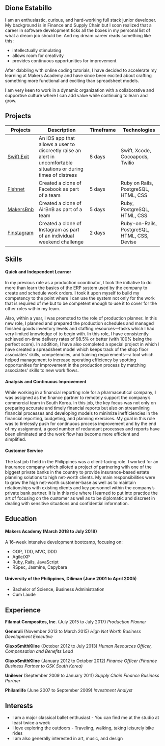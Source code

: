 ## Dione Estabillo

I am an enthusiastic, curious, and hard-working full stack junior developer. My background is in Finance and Supply Chain but I soon realized that a career in software development ticks all the boxes in my personal list of what a dream job should be. And my dream career reads something like this:

- intellectually stimulating
- allows room for creativity
- provides continuous opportunities for improvement


After dabbling with online coding tutorials, I have decided to accelerate my learning at Makers Academy and have since been excited about crafting something more functional and exciting than spreadsheet models.

I am very keen to work in a dynamic organization with a collaborative and supportive culture where I can add value while continuing to learn and grow.

## Projects
| Projects | Description | Timeframe | Technologies |
| -------- | ----------- | --------- | ------------ |
|  [Swift Exit](https://github.com/habin-isa/Angelos) | An iOS app that allows a user to discreetly raise an alert in uncomfortable situations or during times of distress | 8 days | Swift, Xcode, Cocoapods, Twilio
| [Fishnet](https://github.com/ZoeKavanagh/fishnet) | Created a clone of Facebook as part of a team | 5 days | Ruby on Rails, PostgreSQL, HTML, CSS
| [MakersBnb](https://github.com/charmalt/makersbnb) | Created a clone of AirBnB as part of a team | 5 days | Ruby, PostgreSQL, HTML, CSS|
| [Finstagram](https://github.com/dione-dls/instagram-challenge) | Created a clone of Instagram as part of an individual weekend challenge | 2 days | Ruby-on-Rails, PostgreSQL, HTML, CSS, Devise |

## Skills

#### Quick and Independent Learner
In my previous role as a production coordinator, I took the initiative to do more than learn the basics of the ERP system used by the company to create and schedule work orders. I took it upon myself to build my competency to the point where I can use the system not only for the work that is required of me but to be competent enough to use it to cover for the other roles within my team.

Also, within a year, I was promoted to the role of production planner. In this new role, I planned and prepared the production schedules and managed finished goods inventory levels and staffing resources—tasks which I had very limited knowledge of to begin with. In this role, I have consistently achieved on-time delivery rates of 98.5% or better (with 100% being the perfect score). In addition, I have also completed a special project in which I have created a spreadsheet model which keeps track of the shop floor associates' skills, competencies, and training requirements—a tool which helped management to increase operating efficiency by spotting opportunities for improvement in the production process by matching associates' skills to new work flows.

#### Analysis and Continuous Improvement

While working in a financial reporting role for a pharmaceutical company, I was assigned as the finance partner to remotely support the company’s commercial team in South Korea. In this job, the key focus was not only on preparing accurate and timely financial reports but also on streamlining financial processes and developing models to minimize inefficiencies in the financial reporting, budgeting, and planning exercises. My goal in this role was to tirelessly push for continuous process improvement and by the end of my assignment, a good number of redundant processes and reports have been eliminated and the work flow has become more efficient and simplified.

#### Customer Service

The last job I held in the Philippines was a client-facing role. I worked for an insurance company which piloted a project of partnering with one of the biggest private banks in the country to provide insurance-based estate planning solutions to high net-worth clients. My main responsibilities were to grow the high net-worth customer-base as well as to maintain relationships with existing clients and key personnel within the company’s private bank partner. It is in this role where I learned to put into practice the art of focusing on the customer as well as to be diplomatic and discreet in dealing with sensitive situations and confidential information.

## Education

#### Makers Academy (March 2018 to July 2018)

A 16-week intensive development bootcamp, focusing on:

- OOP, TDD, MVC, DDD
- Agile/XP
- Ruby, Rails, JavaScript
- RSpec, Jasmine, Capybara

#### University of the Philippines, Diliman (June 2001 to April 2005)

- Bachelor of Science, Business Administration
- Cum Laude

## Experience

**Filamat Composites, Inc.** (July 2015 to July 2017)
*Production Planner*

**Generali** (November 2013 to March 2015)
*High Net Worth Business Development Executive*

**GlaxoSmithKline** (October 2012 to July 2013)
*Human Resources Officer, Compensation and Benefits Lead*

**GlaxoSmithKline** (January 2012 to October 2012)
*Finance Officer (Finance Business Partner to GSK South Korea)*

**Unilever** (September 2009 to January 2011)
*Supply Chain Finance Business Partner*

**Philamlife** (June 2007 to September 2009)
*Investment Analyst*

## Interests
- I am a major classical ballet enthusiast - You can find me at the studio at least twice a week
- I love exploring the outdoors - Traveling, walking, taking leisurely bike rides
- I am also generally interested in art, music, and design
